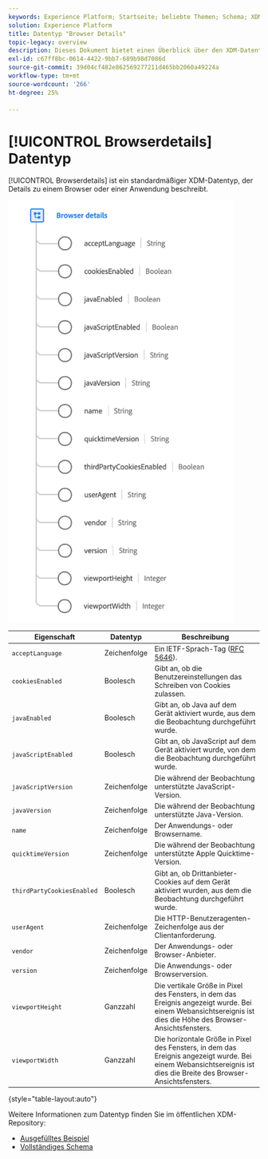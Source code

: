 ```yaml
---
keywords: Experience Platform; Startseite; beliebte Themen; Schema; XDM; Felder; Schemas; Schemas; Browser; Browserdetails; Datentyp; Datentyp; Datentyp;
solution: Experience Platform
title: Datentyp "Browser Details"
topic-legacy: overview
description: Dieses Dokument bietet einen Überblick über den XDM-Datentyp "Browserdetails".
exl-id: c67ff8bc-0614-4422-9bb7-689b98d7086d
source-git-commit: 39d04cf482e862569277211d465bb2060a49224a
workflow-type: tm+mt
source-wordcount: '266'
ht-degree: 25%

---
```


# [!UICONTROL Browserdetails] Datentyp

[!UICONTROL Browserdetails] ist ein standardmäßiger XDM-Datentyp, der Details zu einem Browser oder einer Anwendung beschreibt.

<img src="../images/data-types/browser-details.png" width="450" /><br />

| Eigenschaft | Datentyp | Beschreibung |
| --- | --- | --- |
| `acceptLanguage` | Zeichenfolge | Ein IETF-Sprach-Tag ([RFC 5646](https://tools.ietf.org/html/rfc5646)). |
| `cookiesEnabled` | Boolesch | Gibt an, ob die Benutzereinstellungen das Schreiben von Cookies zulassen. |
| `javaEnabled` | Boolesch | Gibt an, ob Java auf dem Gerät aktiviert wurde, aus dem die Beobachtung durchgeführt wurde. |
| `javaScriptEnabled` | Boolesch | Gibt an, ob JavaScript auf dem Gerät aktiviert wurde, von dem die Beobachtung durchgeführt wurde. |
| `javaScriptVersion` | Zeichenfolge | Die während der Beobachtung unterstützte JavaScript-Version. |
| `javaVersion` | Zeichenfolge | Die während der Beobachtung unterstützte Java-Version. |
| `name` | Zeichenfolge | Der Anwendungs- oder Browsername. |
| `quicktimeVersion` | Zeichenfolge | Die während der Beobachtung unterstützte Apple Quicktime-Version. |
| `thirdPartyCookiesEnabled` | Boolesch | Gibt an, ob Drittanbieter-Cookies auf dem Gerät aktiviert wurden, aus dem die Beobachtung durchgeführt wurde. |
| `userAgent` | Zeichenfolge | Die HTTP-Benutzeragenten-Zeichenfolge aus der Clientanforderung. |
| `vendor` | Zeichenfolge | Der Anwendungs- oder Browser-Anbieter. |
| `version` | Zeichenfolge | Die Anwendungs- oder Browserversion. |
| `viewportHeight` | Ganzzahl | Die vertikale Größe in Pixel des Fensters, in dem das Ereignis angezeigt wurde. Bei einem Webansichtsereignis ist dies die Höhe des Browser-Ansichtsfensters. |
| `viewportWidth` | Ganzzahl | Die horizontale Größe in Pixel des Fensters, in dem das Ereignis angezeigt wurde. Bei einem Webansichtsereignis ist dies die Breite des Browser-Ansichtsfensters. |

{style=&quot;table-layout:auto&quot;}

Weitere Informationen zum Datentyp finden Sie im öffentlichen XDM-Repository:

* [Ausgefülltes Beispiel](https://github.com/adobe/xdm/blob/master/components/datatypes/browserdetails.example.1.json)
* [Vollständiges Schema](https://github.com/adobe/xdm/blob/master/components/datatypes/browserdetails.schema.json)
